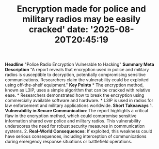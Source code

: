 ﻿---
title: "Encryption made for police and military radios may be easily cracked'
date: '2025-08-20T20:45:19"
category: "Markets"
summary: ""
slug: "encryption made for police and military radios may be easily"
source_urls:
  - "https://arstechnica.com/security/2025/08/encryption-made-for-police-and-military-radios-may-be-easily-cracked/"
seo:
  title: "Encryption made for police and military radios may be easily cracked | Hash n Hedge'
  description: '"
  keywords: ["news", "markets", "brief"]
---
**Headline** "Police Radio Encryption Vulnerable to Hacking"  **Summary Meta Description** "A report reveals that encryption used in police and military radios is susceptible to decryption, potentially compromising sensitive communications. Researchers claim the vulnerability could be exploited using off-the-shelf equipment."  **Key Points**  * The encryption method, known as L3IP, uses a simple algorithm that can be cracked with relative ease. * Researchers demonstrated how to break the encryption using commercially available software and hardware. * L3IP is used in radios for law enforcement and military applications worldwide.  **Short Takeaways**  1. **Vulnerability in Secure Communication**: The report highlights a critical flaw in the encryption method, which could compromise sensitive information shared over police and military radios. This vulnerability underscores the need for robust security measures in communication systems. 2. **Real-World Consequences**: If exploited, this weakness could have serious consequences, including interception of communications during emergency response situations or battlefield operations. 
